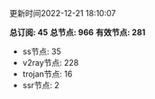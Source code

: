 更新时间2022-12-21 18:10:07

**总订阅: 45**
**总节点: 966**
**有效节点: 281**
- ss节点: 35
- v2ray节点: 228
- trojan节点: 16
- ssr节点: 2
